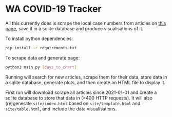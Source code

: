 # WA COVID-19 Tracker

All this currently does is scrape the local case numbers from articles on [this page](https://ww2.health.wa.gov.au/News/Media-releases-listing-page), save it in a sqlite database and produce visualisations of it.

To install python dependencies:
```bash
pip install -r requirements.txt
```

To scrape data and generate page:
```bash
python3 main.py [days_to_chart]
```

Running will search for new articles, scrape them for their data, store data in a sqlite database, generate plots, and then create an HTML file to display it.

First run will download scrape all articles since 2021-01-01 and create a sqlite database to store that data in (>400 HTTP requests).  It will also (re)generate `site/index.html` based on `site/template.html` and `site/table.html`, and include the data visualisations.

